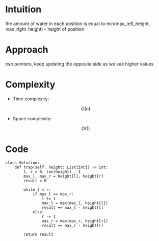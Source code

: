 # Intuition
<!-- Describe your first thoughts on how to solve this problem. -->
the amount of water in each position is equal to min(max_left_height, max_right_height) - height of position

# Approach
<!-- Describe your approach to solving the problem. -->
two pointers, keep updating the opposite side as we see higher values

# Complexity
- Time complexity:
<!-- Add your time complexity here, e.g. $$O(n)$$ -->
$$O(n)$$

- Space complexity:
<!-- Add your space complexity here, e.g. $$O(n)$$ -->
$$O(1)$$

# Code
```
class Solution:
    def trap(self, height: List[int]) -> int:
        l, r = 0, len(height) - 1
        max_l, max_r = height[l], height[r]
        result = 0

        while l < r:
            if max_l <= max_r:
                l += 1
                max_l = max(max_l, height[l])
                result += max_l - height[l]
            else:
                r -= 1
                max_r = max(max_r, height[r])
                result += max_r - height[r]

        return result
```